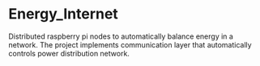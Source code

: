 # Energy_Internet
Distributed raspberry pi nodes to automatically balance energy in a network. The project implements communication layer that automatically controls power distribution network.
